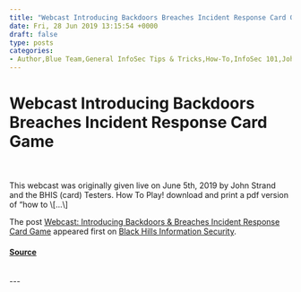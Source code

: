 ```yaml
---
title: "Webcast Introducing Backdoors Breaches Incident Response Card Game"
date: Fri, 28 Jun 2019 13:15:54 +0000
draft: false
type: posts
categories: 
- Author,Blue Team,General InfoSec Tips & Tricks,How-To,InfoSec 101,John Strand,Red Team,Webcasts,Backdoors,Beta Version,Breaches,Card Game,Coming Soon,Cubicles and Compromises,Incident Handling,Incident Response,john strand,SEC504
---
```

# Webcast Introducing Backdoors Breaches Incident Response Card Game

<br/>

<br/>
This webcast was originally given live on June 5th, 2019 by John Strand and the BHIS (card) Testers. How To Play! download and print a pdf version of “how to \[…\]

The post [Webcast: Introducing Backdoors & Breaches Incident Response Card Game](https://www.blackhillsinfosec.com/webcast-introducing-backdoors-breaches-incident-response-card-game/) appeared first on [Black Hills Information Security](https://www.blackhillsinfosec.com).

#### [Source](https://www.blackhillsinfosec.com/webcast-introducing-backdoors-breaches-incident-response-card-game/)

<br/>
---
